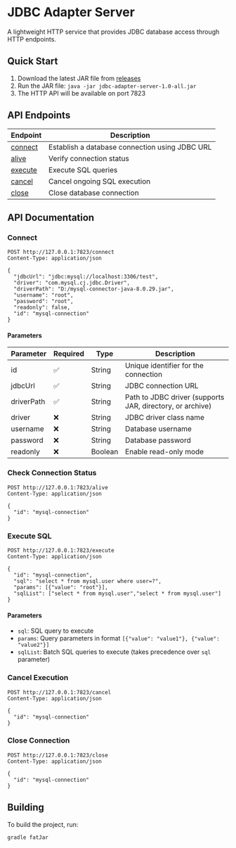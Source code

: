 # JDBC Adapter Server

A lightweight HTTP service that provides JDBC database access through HTTP endpoints.

## Quick Start

1. Download the latest JAR file from [releases](https://github.com/database-client/jdbc-adapter-server/releases)
2. Run the JAR file: `java -jar jdbc-adapter-server-1.0-all.jar`
3. The HTTP API will be available on port 7823

## API Endpoints

| Endpoint         | Description                                    |
| ---------------- | ---------------------------------------------- |
| [connect](#connect) | Establish a database connection using JDBC URL |
| [alive](#alive)     | Verify connection status                       |
| [execute](#execute) | Execute SQL queries                            |
| [cancel](#cancel)   | Cancel ongoing SQL execution                   |
| [close](#close)     | Close database connection                      |

## API Documentation

### Connect

```http
POST http://127.0.0.1:7823/connect
Content-Type: application/json

{
  "jdbcUrl": "jdbc:mysql://localhost:3306/test",
  "driver": "com.mysql.cj.jdbc.Driver",
  "driverPath": "D:/mysql-connector-java-8.0.29.jar",
  "username": "root",
  "password": "root",
  "readonly": false,
  "id": "mysql-connection"
}
```

#### Parameters

| Parameter  | Required | Type    | Description                                               |
| ---------- | -------- | ------- | --------------------------------------------------------- |
| id         | ✅       | String  | Unique identifier for the connection                      |
| jdbcUrl    | ✅       | String  | JDBC connection URL                                       |
| driverPath | ✅       | String  | Path to JDBC driver (supports JAR, directory, or archive) |
| driver     | ❌       | String  | JDBC driver class name                                    |
| username   | ❌       | String  | Database username                                         |
| password   | ❌       | String  | Database password                                         |
| readonly   | ❌       | Boolean | Enable read-only mode                                     |

### Check Connection Status

```http
POST http://127.0.0.1:7823/alive
Content-Type: application/json

{
  "id": "mysql-connection"
}
```

### Execute SQL

```http
POST http://127.0.0.1:7823/execute
Content-Type: application/json

{
  "id": "mysql-connection",
  "sql": "select * from mysql.user where user=?",
  "params": [{"value": "root"}],
  "sqlList": ["select * from mysql.user","select * from mysql.user"]
}
```

#### Parameters

- `sql`: SQL query to execute
- `params`: Query parameters in format `[{"value": "value1"}, {"value": "value2"}]`
- `sqlList`: Batch SQL queries to execute (takes precedence over `sql` parameter)

### Cancel Execution

```http
POST http://127.0.0.1:7823/cancel
Content-Type: application/json

{
  "id": "mysql-connection"
}
```

### Close Connection

```http
POST http://127.0.0.1:7823/close
Content-Type: application/json

{
  "id": "mysql-connection"
}
```

## Building

To build the project, run:

```bash
gradle fatJar
```
